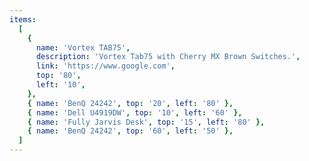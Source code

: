```yaml
---
items:
  [
    {
      name: 'Vortex TAB75',
      description: 'Vortex Tab75 with Cherry MX Brown Switches.',
      link: 'https://www.google.com',
      top: '80',
      left: '10',
    },
    { name: 'BenQ 24242', top: '20', left: '80' },
    { name: 'Dell U4919DW', top: '10', left: '60' },
    { name: 'Fully Jarvis Desk', top: '15', left: '80' },
    { name: 'BenQ 24242', top: '60', left: '50' },
  ]
---
```

